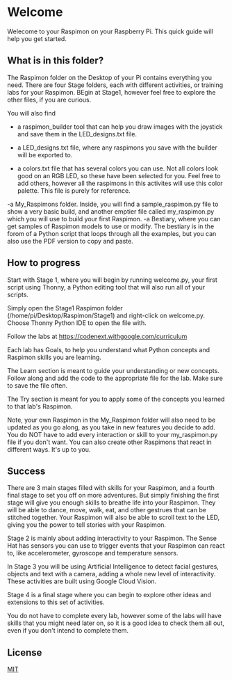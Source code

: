 
# Welcome

Welecome to your Raspimon on your Raspberry Pi. This quick guide will help you get started. 
 

## What is in this folder?

The Raspimon folder on the Desktop of your Pi contains everything you need. There are four Stage folders, each with different activities, or training labs for your Raspimon. BEgin at Stage1, however feel free to explore the other files, if you are curious. 

You will also find
- a raspimon_builder tool that can help you draw images with the joystick and save them in the LED_designs.txt file. 

- a LED_designs.txt file, where any raspimons you save with the builder will be exported to.

- a colors.txt file that has several colors you can use. Not all colors look good on an RGB LED, so these have been selected for you. Feel free to add others, however all the raspimons in this activites will use this color palette. This file is purely for reference. 

-a My_Raspimons folder. Inside, you will find a sample_raspimon.py file to show a very basic build, and another emptier file called my_raspimon.py which you will use to build your first Raspimon.
-a Bestiary, where you can get samples of Raspimon models to use or modify. The bestiary is in the forom of a Python script that loops through all the examples, but you can also use the PDF version to copy and paste. 

## How to progress
Start with Stage 1, where you will begin by running welcome.py, your first script using Thonny, a Python editing tool that will also run all of your scripts.

Simply open the Stage1 Raspimon folder (/home/pi/Desktop/Raspimon/Stage1) and right-click 
on welcome.py. Choose Thonny Python IDE to open the file with.

Follow the labs at https://codenext.withgoogle.com/curriculum

Each lab has Goals, to help you understand what Python concepts and Raspimon skills you are learning.

The Learn section is meant to guide your understanding or new concepts. Follow along and add the code to the appropriate file for the lab. Make sure to save the file often. 

The Try section is meant for you to apply some of the concepts you learned to that lab's Raspimon. 

Note, your own Raspimon in the My_Raspimon folder will also need to be updated as you go along, as you take in new features you decide to add. You do NOT have to add every interaction or skill to your my_raspimon.py file if you don't want. You can also create other Raspimons that react in different ways. It's up to you. 


## Success
There are 3 main stages filled with skills for your Raspimon, and a fourth final stage to set you off on more adventures. But simply finishing the first stage will give you enough skills to breathe life into your Raspimon. They will be able to dance, move, walk, eat, and other gestrues that can be stitched together. Your Raspimon will also be able to scroll text to the LED, giving you the power to tell stories with your Raspimon.

Stage 2 is mainly about adding interactivity to your Raspimon. The Sense Hat has sensors you can use to trigger events that your Raspimon can react to, like accelerometer, gyroscope and temperature sensors.

In Stage 3 you will be using Artificial Intelligence to detect facial gestures, objects and text with a camera, adding a whole new level of interactivity. These activities are built using Google Cloud Vision.

Stage 4 is a final stage where you can begin to explore other ideas and extensions to this set of activities.

You do not have to complete every lab, however some of the labs will have skills that you might need later on, so it is a good idea to check them all out, even if you don't intend to complete them.

## License
[MIT](https://choosealicense.com/licenses/mit/)
